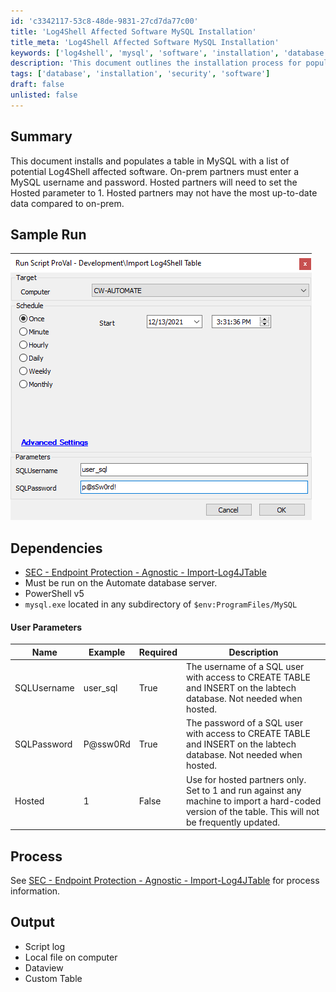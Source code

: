 ```yaml
---
id: 'c3342117-53c8-48de-9831-27cd7da77c00'
title: 'Log4Shell Affected Software MySQL Installation'
title_meta: 'Log4Shell Affected Software MySQL Installation'
keywords: ['log4shell', 'mysql', 'software', 'installation', 'database']
description: 'This document outlines the installation process for populating a MySQL database with a list of potential Log4Shell affected software. It includes instructions for both on-prem and hosted partners, detailing necessary parameters, dependencies, and expected outputs.'
tags: ['database', 'installation', 'security', 'software']
draft: false
unlisted: false
---
```


## Summary

This document installs and populates a table in MySQL with a list of potential Log4Shell affected software. On-prem partners must enter a MySQL username and password. Hosted partners will need to set the Hosted parameter to 1. Hosted partners may not have the most up-to-date data compared to on-prem.

## Sample Run

![Sample Run](../../../static/img/Import-Log4Shell-Table/image_1.png)

## Dependencies

- [SEC - Endpoint Protection - Agnostic - Import-Log4JTable](<../../powershell/Import-Log4JTable.md>)
- Must be run on the Automate database server.
- PowerShell v5
- `mysql.exe` located in any subdirectory of `$env:ProgramFiles/MySQL`

#### User Parameters

| Name         | Example    | Required | Description                                                                                               |
|--------------|------------|----------|-----------------------------------------------------------------------------------------------------------|
| SQLUsername   | user_sql   | True     | The username of a SQL user with access to CREATE TABLE and INSERT on the labtech database. Not needed when hosted. |
| SQLPassword   | P@ssw0Rd   | True     | The password of a SQL user with access to CREATE TABLE and INSERT on the labtech database. Not needed when hosted. |
| Hosted        | 1          | False    | Use for hosted partners only. Set to 1 and run against any machine to import a hard-coded version of the table. This will not be frequently updated. |

## Process

See [SEC - Endpoint Protection - Agnostic - Import-Log4JTable](<../../powershell/Import-Log4JTable.md>) for process information.

## Output

- Script log
- Local file on computer
- Dataview
- Custom Table

